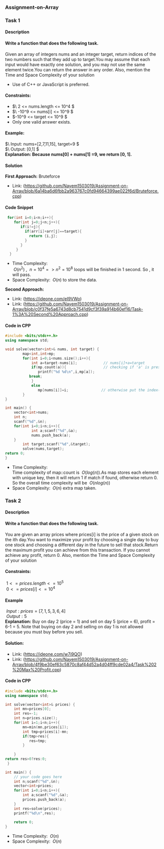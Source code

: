 ### Assignment-on-Array
### Task 1
#### Description
#### Write a function that does the following task.  
Given an array of integers nums and an integer target, return indices of the two numbers such that they add up to target.You may assume that each input would have exactly one solution, and you may not use the same element twice.You can return the answer in any order.
Also, mention the Time and Space Complexity of your solution
+ Use of C++ or JavaScript is preferred.
#### Constraints:
+ $\ 2 <= nums.length <= 10^4 $  
+ $\ -10^9 <= nums[i] <= 10^9 $  
+ $\-10^9 <= target <= 10^9 $  
+ Only one valid answer exists.

#### Example:
$\ Input: nums=[2,7,11,15], target=9 $  
$\ Output: [0,1] $  
**Explanation: Because  nums[0] + nums[1] =9, we return [0, 1].**

#### Solution  
**First Approach:** Bruteforce
+ Link: (https://github.com/Nayem1503019/Assignment-on-Array/blob/6a14ba6d6fbb2a963767c0fd94664399ae022f6d/Bruteforce.cpp)
#### Code Snippet
```cpp
 for(int i=0;i<n;i++){
    for(int j=0;j<n;j++){
       if(i!=j){
         if(arr[i]+arr[j]==target){
           return {i,j};
         }
       }
     }
  }
```
+ Time Complexity:  
$`\ O(n^2) `$ , $`\ n=10^4  =>n^2=10^8  `$ loops  will  be  finished  in  1  second.  So ,   it   will   pass.
+ Space Complexity: $`\ O(n) `$  to store the data.

**Second Approach:**
+ Link: (https://ideone.com/eI9VWo)
+ Link: (https://github.com/Nayem1503019/Assignment-on-Array/blob/c0f37fe5a6743d8cb7541d9cf3f39a914b60ef16/Task-1%3A%20Second%20Approach.cpp)

#### Code in CPP
```cpp
#include <bits/stdc++.h>
using namespace std;

void solve(vector<int>& nums, int target) {
        map<int,int>mp;
        for(int i=0;i<nums.size();i++){
            int a=target-nums[i];            // nums[i]+a=target
            if(mp.count(a)){                 // checking if 'a' is present in the map.
               printf("%d %d\n",i,mp[a]);
	       break;
            }
            else
               mp[nums[i]]=i;               // otherwise put the index(as a value) at nums[i](as key)
        }
}

int main() {
	vector<int>nums;
	int n;
	scanf("%d",&n);
	for(int i=0;i<n;i++){
            int a;scanf("%d",&a);
            nums.push_back(a);
	}
        int target;scanf("%d",&target);
        solve(nums,target);
return 0;
}
```


+ Time Complexity:<br />
Time complexity of map::count  is $`\ O(log(n)) `$.As map stores each element with unique key, then it will return 1 if match if found, otherwise return 0. So the overall time complexity will be $`\ O(nlog(n))`$
+ Space Complexity: $`\ O(n) `$ extra map taken.

### Task 2
#### Description
#### Write a function that does the following task.     
You are given an array prices where prices[i] is the price of a given stock on the ith day.You want to maximize your profit by choosing a single day to buy one stock and choosing a different day in the future to sell that stock.Return the maximum profit you can achieve from this transaction. If you cannot achieve any profit, return 0.
Also, mention the Time and Space Complexity of your solution
#### Constraints: 
$`\ 1 <= prices.length <= 10^5 `$ <br/>
$`\ 0 <= prices[i] <= 10^4 `$
#### Example   
$`\ Input: prices = [7,1,5,3,6,4] `$ <br/>
$`\ Output: 5 `$ <br/>
**Explanation:** Buy on day 2 (price = 1) and sell on day 5 (price = 6), profit = 6-1 = 5.
Note that buying on day 2 and selling on day 1 is not allowed because you must buy before you sell.

#### Solution:   
+ Link: (https://ideone.com/w7i9QO)
+ Link: (https://github.com/Nayem1503019/Assignment-on-Array/blob/4f9be30ef63c5870c8af44d52a4d04ff9cde02a4/Task%202%20Max%20Profit.cpp)

#### Code in CPP
```cpp
#include <bits/stdc++.h>
using namespace std;

int solve(vector<int>& prices) {
    int mn=prices[0];
    int res=-1;
    int n=prices.size();
    for(int i=1;i<n;i++){
        mn=min(mn,prices[i]);
        int tmp=prices[i]-mn;
        if(tmp>res){
           res=tmp;
        }
            
    }
return res>0?res:0;
 }

int main() {
	// your code goes here
	int n;scanf("%d",&n);
	vector<int>prices;
	for(int i=0;i<n;i++){
		int a;scanf("%d",&a);
		prices.push_back(a);
	}
	int res=solve(prices);
	printf("%d\n",res);
	
	return 0;
}
```

+ Time Complexity: $`\ O(n) `$
+ Space Complexity: $`\ O(n) `$






